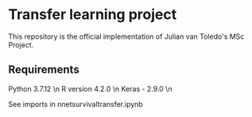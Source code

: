 # Transfer learning project

This repository is the official implementation of Julian van Toledo's MSc Project. 

## Requirements
Python 3.7.12 \n
R version 4.2.0 \n
Keras - 2.9.0 \n

See imports in nnetsurvivaltransfer.ipynb

